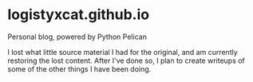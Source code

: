 # logistyxcat.github.io
Personal blog, powered by Python Pelican

I lost what little source material I had for the original, and am currently restoring the lost content.  After I've done so, I plan to create writeups of some of the other things I have been doing.
